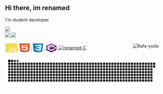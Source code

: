 ## Hi there, im renamed

I'm student developer

  <div>
      <a href = "mailto:suyakoxd@gmail.com"><img src="https://img.shields.io/badge/-Gmail-%23333?style=for-the-badge&logo=gmail&logoColor=white" target="_blank"></a>
  </div>
  <a href="https://github.com/imsickofthis">
  <img height="180em" src="https://github-readme-stats.vercel.app/api?username=imsickofthis&show_icons=true&theme=dracula&include_all_commits=true&count_private=true"/>
  <img height="180em" src="https://github-readme-stats.vercel.app/api/top-langs/?username=imsickofthis&layout=compact&langs_count=7&theme=dracula"/>

<div style="display: inline_block"><br>
  <img align="center" alt="renamed-Js" height="30" width="40" src="https://raw.githubusercontent.com/devicons/devicon/master/icons/javascript/javascript-plain.svg">
  <img align="center" alt="renamed-HTML" height="30" width="40" src="https://raw.githubusercontent.com/devicons/devicon/master/icons/html5/html5-original.svg">
  <img align="center" alt="renamed-CSS" height="30" width="40" src="https://raw.githubusercontent.com/devicons/devicon/master/icons/css3/css3-original.svg">
  <img align="center" alt="renamed-Csharp" height="30" width="40" src="https://raw.githubusercontent.com/devicons/devicon/master/icons/csharp/csharp-original.svg">
  <img align="center" alt="renamed-C" height="30" width="40" src="https://cdn.jsdelivr.net/gh/devicons/devicon/icons/c/c-original.svg" />

  <img align="right" alt="Rafa-yoda" src="https://i.imgur.com/Oe6GnoD.gif">
 
  ![Snake animation](https://github.com/imsickofthis/imsickofthis/blob/output/github-contribution-grid-snake.svg)
  </div>

  

  
  
